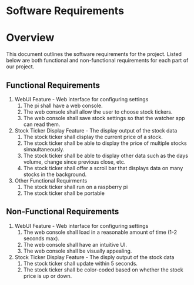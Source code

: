 # Software Requirements

# Overview

This document outlines the software requirements for the project. Listed below are both functional and non-functional requirements for each part of our project.

## Functional Requirements

1. WebUI Feature - Web interface for configuring settings
    1. The pi shall have a web console.
    2. The web console shall allow the user to choose stock tickers.
    3.	The web console shall save stock settings so that the watcher app can read them.
2. Stock Ticker Display Feature - The display output of the stock data
    1. The stock ticker shall display the current price of a stock.
    2. The stock ticker shall be able to display the price of multiple stocks simaultaneously.
    3. The stock ticker shall be able to display other data such as the days volume, change since previous close, etc.
    4. The stock ticker shall offer a scroll bar that displays data on many stocks in the background.
3. Other Functional Requirments
    1. The stock ticker shall run on a raspberry pi
    2. The stock ticker shall be portable


## Non-Functional Requirements

1. WebUI Feature - Web interface for configuring settings
    1.	The web console shall load in a reasonable amount of time (1-2 seconds max).
    2.	The web console shall have an intuitive UI.
    3.	The web console shall be visually appealing.
2. Stock Ticker Display Feature - The disply output of the stock data
    1. The stock ticker shall update within 5 seconds.
    2. The stock ticker shall be color-coded based on whether the stock price is up or down.
